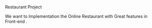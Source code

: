 Restaurant Project

We want to Implementation  the Online Restaurant with Great features in Front-end .
